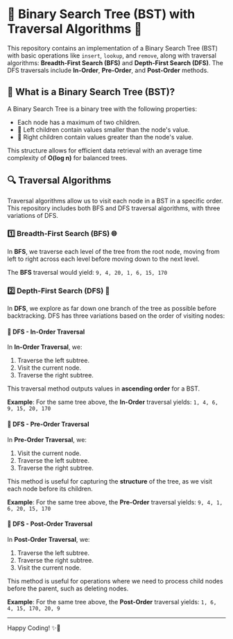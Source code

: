 # 🌳 Binary Search Tree (BST) with Traversal Algorithms 🌳

This repository contains an implementation of a Binary Search Tree (BST) with basic operations like `insert`, `lookup`, and `remove`, along with traversal algorithms: **Breadth-First Search (BFS)** and **Depth-First Search (DFS)**. The DFS traversals include **In-Order**, **Pre-Order**, and **Post-Order** methods.

## 🌲 What is a Binary Search Tree (BST)?

A Binary Search Tree is a binary tree with the following properties:
- Each node has a maximum of two children.
- 🌿 Left children contain values smaller than the node's value.
- 🌿 Right children contain values greater than the node's value.

This structure allows for efficient data retrieval with an average time complexity of **O(log n)** for balanced trees.

## 🔍 Traversal Algorithms

Traversal algorithms allow us to visit each node in a BST in a specific order. This repository includes both BFS and DFS traversal algorithms, with three variations of DFS.

### 1️⃣ Breadth-First Search (BFS) 🌐

In **BFS**, we traverse each level of the tree from the root node, moving from left to right across each level before moving down to the next level.

The **BFS** traversal would yield: `9, 4, 20, 1, 6, 15, 170`

### 2️⃣ Depth-First Search (DFS) 🌳

In **DFS**, we explore as far down one branch of the tree as possible before backtracking. DFS has three variations based on the order of visiting nodes:

#### 📝 DFS - In-Order Traversal

In **In-Order Traversal**, we:
1. Traverse the left subtree.
2. Visit the current node.
3. Traverse the right subtree.

This traversal method outputs values in **ascending order** for a BST.

**Example**:
For the same tree above, the **In-Order** traversal yields: `1, 4, 6, 9, 15, 20, 170`

#### 📝 DFS - Pre-Order Traversal

In **Pre-Order Traversal**, we:
1. Visit the current node.
2. Traverse the left subtree.
3. Traverse the right subtree.

This method is useful for capturing the **structure** of the tree, as we visit each node before its children.

**Example**:
For the same tree above, the **Pre-Order** traversal yields: `9, 4, 1, 6, 20, 15, 170`

#### 📝 DFS - Post-Order Traversal

In **Post-Order Traversal**, we:
1. Traverse the left subtree.
2. Traverse the right subtree.
3. Visit the current node.

This method is useful for operations where we need to process child nodes before the parent, such as deleting nodes.

**Example**:
For the same tree above, the **Post-Order** traversal yields: `1, 6, 4, 15, 170, 20, 9`

---

Happy Coding! ✨🌟
